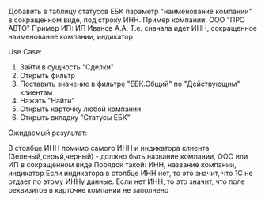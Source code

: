 Добавить в таблицу статусов ЕБК параметр "наименование компании" в сокращенном виде, под строку ИНН.
Пример компании: ООО "ПРО АВТО"
Пример ИП: ИП Иванов А.А.
Т.е. сначала идет ИНН, сокращенное наименование компании, индикатор

Use Case:

1. Зайти в сущность "Сделки"
2. Открыть фильтр
3. Поставить значение в фильтре "ЕБК.Общий" по "Действующим" клиентам
4. Нажать "Найти"
5. Открыть карточку любой компании
6. Открыть вкладку "Статусы ЕБК"

Ожидаемый результат:

В столбце ИНН помимо самого ИНН и индикатора клиента (Зеленый,серый,черный) - должно быть название компании, ООО или ИП в сокращенном виде
Порядок такой: ИНН, название компании, индикатор
Если индикатора в столбце ИНН нет, то это значит, что 1С не отдает по этому ИННу данные.
Если нет ИНН, то это значит, что поле реквизитов в карточке компании не заполнено
